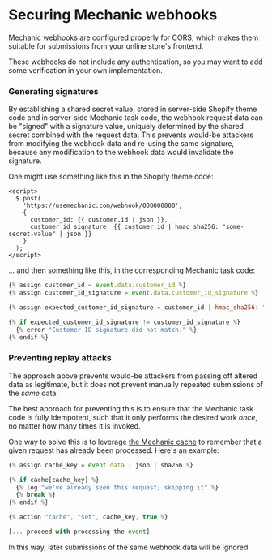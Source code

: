 # Securing Mechanic webhooks

[Mechanic webhooks](../platform/webhooks.md) are configured properly for CORS, which makes them suitable for submissions from your online store's frontend.

These webhooks do not include any authentication, so you may want to add some verification in your own implementation.

### Generating signatures

By establishing a shared secret value, stored in server-side Shopify theme code and in server-side Mechanic task code, the webhook request data can be "signed" with a signature value, uniquely determined by the shared secret combined with the request data. This prevents would-be attackers from modifying the webhook data and re-using the same signature, because any modification to the webhook data would invalidate the signature.

One might use something like this in the Shopify theme code:

```markup
<script>
  $.post(
    'https://usemechanic.com/webhook/000000000',
    {
      customer_id: {{ customer.id | json }},
      customer_id_signature: {{ customer.id | hmac_sha256: "some-secret-value" | json }}
    }
  );
</script>
```

... and then something like this, in the corresponding Mechanic task code:

```javascript
{% assign customer_id = event.data.customer_id %}
{% assign customer_id_signature = event.data.customer_id_signature %}

{% assign expected_customer_id_signature = customer_id | hmac_sha256: "some-secret-value" %}

{% if expected_customer_id_signature != customer_id_signature %}
  {% error "Customer ID signature did not match." %}
{% endif %}
```

### Preventing replay attacks

The approach above prevents would-be attackers from passing off altered data as legitimate, but it does not prevent manually repeated submissions of the _same_ data.

The best approach for preventing this is to ensure that the Mechanic task code is fully idempotent, such that it only performs the desired work _once_, no matter how many times it is invoked.

One way to solve this is to leverage [the Mechanic cache](../platform/cache/) to remember that a given request has already been processed. Here's an example:

```javascript
{% assign cache_key = event.data | json | sha256 %}

{% if cache[cache_key] %}
  {% log "we've already seen this request; skipping it" %}
  {% break %}
{% endif %}

{% action "cache", "set", cache_key, true %}

[... proceed with processing the event]
```

In this way, later submissions of the same webhook data will be ignored.

